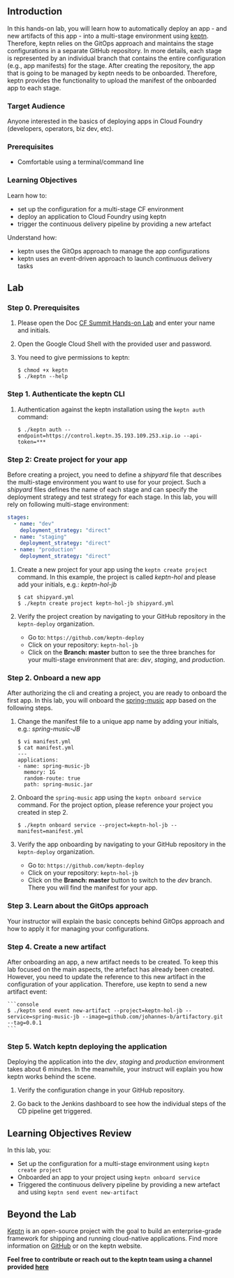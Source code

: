 ## Introduction

In this hands-on lab, you will learn how to automatically deploy an app - and new artifacts of this app - into a multi-stage environment using [keptn](keptn.sh). Therefore, keptn relies on the GitOps approach and maintains the stage configurations in a separate GitHub repository. In more details, each stage is represented by an individual branch that contains the entire configuration (e.g., app manifests) for the stage. After creating the repository, the app that is going to be managed by keptn needs to be onboarded. Therefore, keptn provides the functionality to upload the manifest of the onboarded app to each stage. 

### Target Audience

Anyone interested in the basics of deploying apps in Cloud Foundry (developers, operators, biz dev, etc).

### Prerequisites

* Comfortable using a terminal/command line

### Learning Objectives

Learn how to:
* set up the configuration for a multi-stage CF environment
* deploy an application to Cloud Foundry using keptn
* trigger the continuous delivery pipeline by providing a new artefact

Understand how:
* keptn uses the GitOps approach to manage the app configurations
* keptn uses an event-driven approach to launch continuous delivery tasks

## Lab

### Step 0. Prerequisites

1. Please open the Doc [CF Summit Hands-on Lab](https://docs.google.com/document/d/1Tzf_pHRAiQ_DjKrW2t18xvRw86fOo6BwqBzz4eE2fnI/edit?usp=sharing) and enter your name and initials.

1. Open the Google Cloud Shell with the provided user and password.

1. You need to give permissions to keptn:

    ```console
    $ chmod +x keptn
    $ ./keptn --help
    ```

### Step 1. Authenticate the keptn CLI

1. Authentication against the keptn installation using the `keptn auth` command:

    ```console
    $ ./keptn auth --endpoint=https://control.keptn.35.193.109.253.xip.io --api-token=***
    ```

### Step 2: Create project for your app

Before creating a project, you need to define a *shipyard* file that describes the multi-stage environment you want to use for your project. Such a *shipyard* files defines the name of each stage and can specify the deployment strategy and test strategy for each stage. In this lab, you will rely on following multi-stage environment: 

```yaml
stages:
  - name: "dev"
    deployment_strategy: "direct"
  - name: "staging"
    deployment_strategy: "direct"
  - name: "production"
    deployment_strategy: "direct"
```

1. Create a new project for your app using the `keptn create project` command. In this example, the project is called *keptn-hol* and please add your initials, e.g.: *keptn-hol-jb*

    ```console
    $ cat shipyard.yml
    $ ./keptn create project keptn-hol-jb shipyard.yml
    ```

1. Verify the project creation by navigating to your GitHub repository in the `keptn-deploy` organization.
    * Go to: `https://github.com/keptn-deploy`
    * Click on your repository: `keptn-hol-jb`
    * Click on the **Branch: master** button to see the three branches for your multi-stage environment that are: *dev*, *staging*, and *production*.

### Step 2. Onboard a new app

After authorizing the cli and creating a project, you are ready to onboard the first app. In this lab, you will onboard the [spring-music](https://github.com/cloudfoundry-samples/spring-music) app based on the following steps.

1. Change the manifest file to a unique app name by adding your initials, e.g.: *spring-music-JB*

    ```console
    $ vi manifest.yml
    $ cat manifest.yml
    ---
    applications:
    - name: spring-music-jb
      memory: 1G
      random-route: true
      path: spring-music.jar
    ```

1. Onboard the `spring-music` app using the `keptn onboard service` command. For the project option, please reference your project you created in step 2.

    ```console
    $ ./keptn onboard service --project=keptn-hol-jb --manifest=manifest.yml
    ```

1. Verify the app onboarding by navigating to your GitHub repository in the `keptn-deploy` organization.
    * Go to: `https://github.com/keptn-deploy`
    * Click on your repository: `keptn-hol-jb`
    * Click on the **Branch: master** button to switch to the *dev* branch. There you will find the manifest for your app.

### Step 3. Learn about the GitOps approach

Your instructor will explain the basic concepts behind GitOps approach and how to apply it for managing your configurations.

### Step 4. Create a new artifact

After onboarding an app, a new artifact needs to be created. To keep this lab focused on the main aspects, the artefact has already been created. However, you need to update the reference to this new artifact in the configuration of your application. Therefore, use keptn to send a new artifact event:

    ```console
    $ ./keptn send event new-artifact --project=keptn-hol-jb --service=spring-music-jb --image=github.com/johannes-b/artifactory.git --tag=0.0.1
    ```

### Step 5. Watch keptn deploying the application

Deploying the application into the *dev*, *staging* and *production* environment takes about 6 minutes. In the meanwhile, your instruct will explain you how keptn works behind the scene.

1. Verify the configuration change in your GitHub repository.

1. Go back to the Jenkins dashboard to see how the individual steps of the CD pipeline get triggered.

## Learning Objectives Review

In this lab, you:

* Set up the configuration for a multi-stage environment using `keptn create project`
* Onboarded an app to your project using `keptn onboard service`
* Triggered the continuous delivery pipeline by providing a new artefact and using `keptn send event new-artifact` 

## Beyond the Lab

[Keptn](keptn.sh) is an open-source project with the goal to build an enterprise-grade framework for shipping and running cloud-native applications. Find more information on [GitHub](https://github.com/keptn/keptn) or on the keptn website. 

**Feel free to contribute or reach out to the keptn team using a channel provided [here](https://github.com/keptn/community)** 